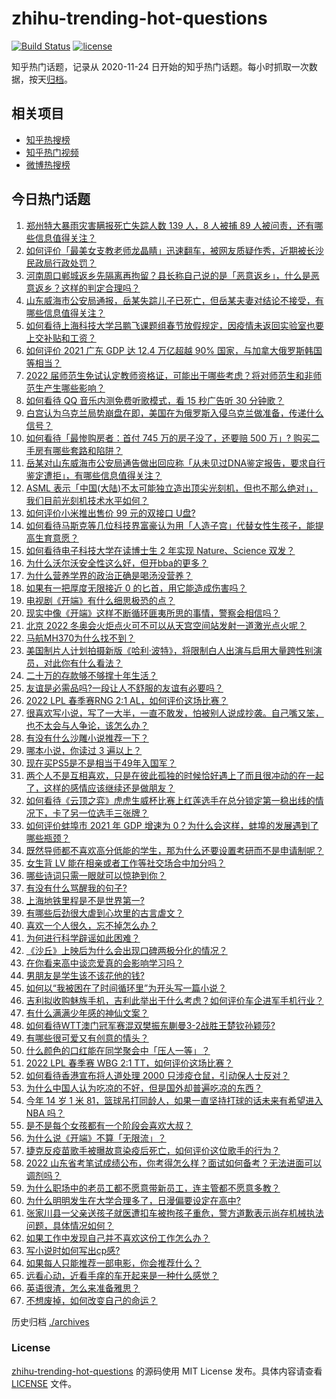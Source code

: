 # zhihu-trending-hot-questions

[![Build Status](https://github.com/justjavac/zhihu-trending-hot-questions/workflows/ci/badge.svg?branch=master)](https://github.com/justjavac/zhihu-trending-hot-questions/actions)
[![license](https://img.shields.io/github/license/justjavac/zhihu-trending-hot-questions)](https://github.com/justjavac/zhihu-trending-hot-questions/blob/master/LICENSE)

知乎热门话题，记录从 2020-11-24 日开始的知乎热门话题。每小时抓取一次数据，按天[归档](./archives)。

## 相关项目

- [知乎热搜榜](https://github.com/justjavac/zhihu-trending-top-search)
- [知乎热门视频](https://github.com/justjavac/zhihu-trending-hot-video)
- [微博热搜榜](https://github.com/justjavac/weibo-trending-hot-search)

## 今日热门话题

<!-- BEGIN -->
<!-- 最后更新时间 Sat Jan 22 2022 07:20:57 GMT+0800 (China Standard Time) -->

1. [郑州特大暴雨灾害瞒报死亡失踪人数 139 人，8 人被捕 89 人被问责，还有哪些信息值得关注？](https://www.zhihu.com/question/512721517)
1. [如何评价「最美女支教老师龙晶睛」迅速翻车，被网友质疑作秀，近期被长沙民政局行政处罚？](https://www.zhihu.com/question/512353600)
1. [河南周口郸城返乡先隔离再拘留？县长称自己说的是「恶意返乡」，什么是恶意返乡？这样的判定合理吗？](https://www.zhihu.com/question/512642024)
1. [山东威海市公安局通报，岳某失踪儿子已死亡，但岳某夫妻对结论不接受，有哪些信息值得关注？](https://www.zhihu.com/question/512681133)
1. [如何看待上海科技大学吕鹏飞课题组春节放假规定，因疫情未返回实验室也要上交补贴和工资？](https://www.zhihu.com/question/512384089)
1. [如何评价 2021 广东 GDP 达 12.4 万亿超越 90% 国家，与加拿大俄罗斯韩国等相当？](https://www.zhihu.com/question/512531932)
1. [2022 届师范生免试认定教师资格证，可能出于哪些考虑？将对师范生和非师范生产生哪些影响？](https://www.zhihu.com/question/512693166)
1. [如何看待 QQ 音乐内测免费听歌模式，看 15 秒广告听 30 分钟歌？](https://www.zhihu.com/question/512613176)
1. [白宫认为乌克兰局势崩盘在即，美国在为俄罗斯入侵乌克兰做准备，传递什么信号？](https://www.zhihu.com/question/512359878)
1. [如何看待「最惨购房者：首付 745 万的房子没了，还要赔 500 万」? 购买二手房有哪些套路和陷阱？](https://www.zhihu.com/question/512620760)
1. [岳某对山东威海市公安局通告做出回应称「从未见过DNA鉴定报告，要求自行鉴定遭拒」，有哪些信息值得关注？](https://www.zhihu.com/question/512721535)
1. [ASML 表示「中国(大陆)不太可能独立造出顶尖光刻机，但也不那么绝对」，我们目前光刻机技术水平如何？](https://www.zhihu.com/question/512653424)
1. [如何评价小米推出售价 99 元的双接口 U盘?](https://www.zhihu.com/question/512700667)
1. [如何看待马斯克等几位科技界富豪认为用「人造子宫」代替女性生孩子，能提高生育意愿？](https://www.zhihu.com/question/512574466)
1. [如何看待电子科技大学在读博士生 2 年实现 Nature、Science 双发？](https://www.zhihu.com/question/512164278)
1. [为什么沃尔沃安全性这么好，但开bba的更多？](https://www.zhihu.com/question/461686330)
1. [为什么营养学界的政治正确是喝汤没营养？](https://www.zhihu.com/question/498501295)
1. [如果有一把厚度无限接近 0 的匕首，用它能造成伤害吗？](https://www.zhihu.com/question/504581733)
1. [电视剧《开端》有什么细思极恐的点？](https://www.zhihu.com/question/512003441)
1. [现实中像《开端》这样不断循环匪夷所思的事情，警察会相信吗？](https://www.zhihu.com/question/511843222)
1. [北京 2022 冬奥会火炬点火可不可以从天宫空间站发射一道激光点火呢？](https://www.zhihu.com/question/511788903)
1. [马航MH370为什么找不到？](https://www.zhihu.com/question/303436006)
1. [美国制片人计划拍摄新版《哈利·波特》，将限制白人出演与启用大量跨性别演员，对此你有什么看法？](https://www.zhihu.com/question/511965099)
1. [二十万的存款够不够撑十年生活？](https://www.zhihu.com/question/512251717)
1. [友谊是必需品吗?一段让人不舒服的友谊有必要吗？](https://www.zhihu.com/question/512593813)
1. [2022 LPL 春季赛RNG 2:1 AL，如何评价这场比赛？](https://www.zhihu.com/question/512726180)
1. [很喜欢写小说，写了一大半，一直不敢发，怕被别人说成抄袭。自己嘴又笨，也不太会与人争论，该怎么办？](https://www.zhihu.com/question/381977957)
1. [有没有什么沙雕小说推荐一下？](https://www.zhihu.com/question/445400944)
1. [哪本小说，你读过 3 遍以上？](https://www.zhihu.com/question/512019455)
1. [现在买PS5是不是相当于49年入国军？](https://www.zhihu.com/question/512250181)
1. [两个人不是互相喜欢，只是在彼此孤独的时候恰好遇上了而且很冲动的在一起了，这样的感情应该继续还是做朋友？](https://www.zhihu.com/question/512409833)
1. [如何看待《云顶之弈》虎虎生威杯比赛上红莲选手在总分锁定第一稳出线的情况下，卡了另一位选手三张牌？](https://www.zhihu.com/question/511929884)
1. [如何评价蚌埠市 2021 年 GDP 增速为 0？为什么会这样，蚌埠的发展遇到了哪些瓶颈？](https://www.zhihu.com/question/512522478)
1. [既然导师都不喜欢高分低能的学生，那为什么还要设置考研而不是申请制呢？](https://www.zhihu.com/question/512124617)
1. [女生背 LV 能在相亲或者工作等社交场合中加分吗？](https://www.zhihu.com/question/511103524)
1. [哪些诗词只需一眼就可以惊艳到你？](https://www.zhihu.com/question/509218427)
1. [有没有什么骂醒我的句子?](https://www.zhihu.com/question/509812059)
1. [上海地铁里程是不是世界第一?](https://www.zhihu.com/question/512077299)
1. [有哪些后劲很大虐到心坎里的古言虐文？](https://www.zhihu.com/question/472212499)
1. [喜欢一个人很久，忘不掉怎么办？](https://www.zhihu.com/question/511715655)
1. [为何进行科学辟谣如此困难？](https://www.zhihu.com/question/284455334)
1. [《沙丘》上映后为什么会出现口碑两极分化的情况？](https://www.zhihu.com/question/494153189)
1. [在你看来高中谈恋爱真的会影响学习吗？](https://www.zhihu.com/question/512411504)
1. [男朋友是学生该不该花他的钱?](https://www.zhihu.com/question/512706628)
1. [如何以“我被困在了时间循环里”为开头写一篇小说？](https://www.zhihu.com/question/504141028)
1. [吉利拟收购魅族手机，吉利此举出于什么考虑？如何评价车企进军手机行业？](https://www.zhihu.com/question/512665519)
1. [有什么满满少年感的神仙文案？](https://www.zhihu.com/question/490424833)
1. [如何看待WTT澳门冠军赛混双樊振东蒯曼3-2战胜王楚钦孙颖莎?](https://www.zhihu.com/question/512677533)
1. [有哪些很可爱又有创意的情头？](https://www.zhihu.com/question/282048216)
1. [什么颜色的口红能在同学聚会中「压人一等」？](https://www.zhihu.com/question/512028985)
1. [2022 LPL 春季赛 WBG 2:1 TT，如何评价这场比赛？](https://www.zhihu.com/question/512753954)
1. [如何看待香港宣布将人道处理 2000 只涉疫仓鼠，引动保人士反对？](https://www.zhihu.com/question/512368831)
1. [为什么中国人认为吃凉的不好，但是国外却普遍吃凉的东西？](https://www.zhihu.com/question/492537225)
1. [今年 14 岁 1 米 81，篮球吊打同龄人，如果一直坚持打球的话未来有希望进入 NBA 吗？](https://www.zhihu.com/question/512472909)
1. [是不是每个女孩都有一个阶段会喜欢大叔？](https://www.zhihu.com/question/26294190)
1. [为什么说《开端》不算「无限流」？](https://www.zhihu.com/question/512635605)
1. [捷克反疫苗歌手被曝故意染疫后死亡，如何评价这位歌手的行为？](https://www.zhihu.com/question/512481063)
1. [2022 山东省考笔试成绩公布，你考得怎么样？面试如何备考？无法进面可以调剂吗？](https://www.zhihu.com/question/512619711)
1. [为什么职场中的老员工都不愿意带新员工，连主管都不愿意多教？](https://www.zhihu.com/question/502392548)
1. [为什么明明发生在大学合理多了，日漫偏要设定在高中?](https://www.zhihu.com/question/512418692)
1. [张家川县一父亲送孩子就医遭扣车被拘孩子重危，警方道歉表示尚存机械执法问题，具体情况如何？](https://www.zhihu.com/question/512452176)
1. [如果工作中发现自己并不喜欢这份工作怎么办？](https://www.zhihu.com/question/507362005)
1. [写小说时如何写出cp感?](https://www.zhihu.com/question/511527589)
1. [如果每人只能推荐一部电影，你会推荐什么？](https://www.zhihu.com/question/506103396)
1. [远看心动，近看手痒的车开起来是一种什么感觉？](https://www.zhihu.com/question/512625541)
1. [英语很渣，怎么来准备雅思？](https://www.zhihu.com/question/27240420)
1. [不想废掉，如何改变自己的命运？](https://www.zhihu.com/question/485794175)

<!-- END -->

历史归档 [./archives](./archives)

### License

[zhihu-trending-hot-questions](https://github.com/justjavac/zhihu-trending-hot-questions)
的源码使用 MIT License 发布。具体内容请查看 [LICENSE](./LICENSE) 文件。
